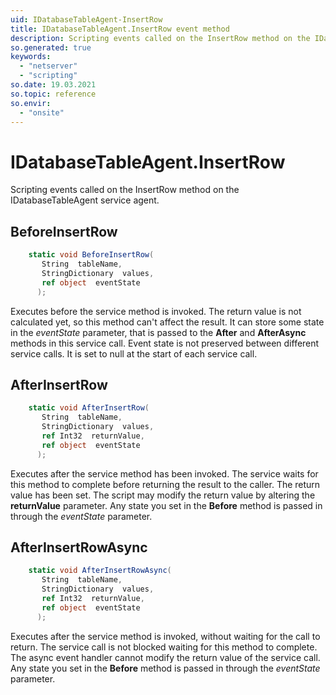 ```yaml
---
uid: IDatabaseTableAgent-InsertRow
title: IDatabaseTableAgent.InsertRow event method
description: Scripting events called on the InsertRow method on the IDatabaseTableAgent service agent.
so.generated: true
keywords:
  - "netserver"
  - "scripting"
so.date: 19.03.2021
so.topic: reference
so.envir:
  - "onsite"
---
```

# IDatabaseTableAgent.InsertRow

Scripting events called on the <see cref='M:SuperOffice.CRM.Services.IDatabaseTableAgent.InsertRow'>InsertRow</see> method on the <see cref='IDatabaseTableAgent'>IDatabaseTableAgent</see>  service agent.

## BeforeInsertRow
```cs
    static void BeforeInsertRow(
       String  tableName,
       StringDictionary  values,
       ref object  eventState
      );
```
Executes before the service method is invoked.
The return value is not calculated yet, so this method can't affect the result.
It can store some state in the *eventState* parameter, that is passed to the **After** and **AfterAsync** methods in this service call.
Event state is not preserved between different service calls. It is set to null at the start of each service call.
## AfterInsertRow
```cs
    static void AfterInsertRow(
       String  tableName,
       StringDictionary  values,
       ref Int32  returnValue,
       ref object  eventState
      );
```
Executes after the service method has been invoked. The service waits for this method to complete before returning the result to the caller.
The return value has been set. The script may modify the return value by altering the **returnValue** parameter.
Any state you set in the **Before** method is passed in through the *eventState* parameter.
## AfterInsertRowAsync
```cs
    static void AfterInsertRowAsync(
       String  tableName,
       StringDictionary  values,
       ref Int32  returnValue,
       ref object  eventState
      );
```
Executes after the service method is invoked, without waiting for the call to return.
The service call is not blocked waiting for this method to complete.
The async event handler cannot modify the return value of the service call.
Any state you set in the **Before** method is passed in through the *eventState* parameter.

